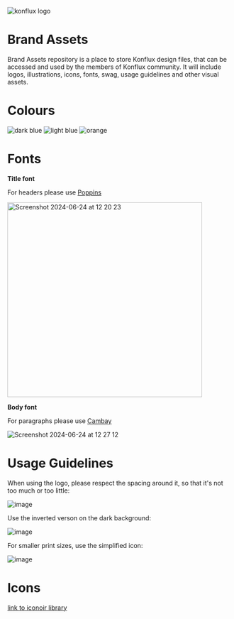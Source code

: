 
![konflux logo](https://github.com/konflux-ci/brand-assets/assets/14108590/44c9d490-debd-4263-aee4-c7982b76a2e1)


# Brand Assets
Brand Assets repository is a place to store Konflux design files, that can be accessed and used by the members of Konflux community. It will include logos, illustrations, icons, fonts, swag, usage guidelines and other visual assets. 

# Colours 
![dark blue](https://github.com/konflux-ci/brand-assets/assets/14108590/8674ac3c-4283-4849-9965-6636f7800b39)
![light blue](https://github.com/konflux-ci/brand-assets/assets/14108590/e2bc5812-017e-4a7b-b617-a325f2d3d72e)
![orange](https://github.com/konflux-ci/brand-assets/assets/14108590/e13da72b-d619-40eb-8075-06e6e6ad1597)



# Fonts
**Title font**

For headers please use [Poppins](https://fonts.google.com/specimen/Poppins)
  
<img width="439" alt="Screenshot 2024-06-24 at 12 20 23" src="https://github.com/konflux-ci/brand-assets/assets/14108590/2c673d47-c466-4679-be3b-1eebf9b7343a">

**Body font** 

For paragraphs please use [Cambay](https://fonts.google.com/specimen/Cambay)

![Screenshot 2024-06-24 at 12 27 12](https://github.com/konflux-ci/brand-assets/assets/14108590/12f03dd7-7651-4882-b852-7cdbd6ee1d6e)



# Usage Guidelines

When using the logo, please respect the spacing around it, so that it's not too much or too little:
  
![image](https://github.com/user-attachments/assets/a6f38a7b-7244-47cc-949b-561967d848d5)

Use the inverted verson on the dark background:  

![image](https://github.com/user-attachments/assets/5497edbb-7268-4fd5-9f91-a6e38321db59)

For smaller print sizes, use the simplified icon:

![image](https://github.com/user-attachments/assets/77b320bb-ec7f-407d-8e82-569fb1cb21eb)

    
# Icons
[link to iconoir library](https://iconoir.com/) 
